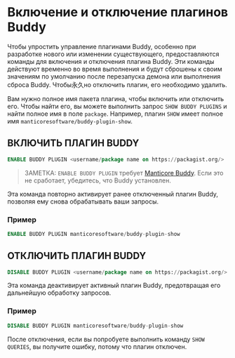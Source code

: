 # Включение и отключение плагинов Buddy

Чтобы упростить управление плагинами Buddy, особенно при разработке нового или изменении существующего, предоставляются команды для включения и отключения плагина Buddy. Эти команды действуют временно во время выполнения и будут сброшены к своим значениям по умолчанию после перезапуска демона или выполнения сброса Buddy. Чтобы永久но отключить плагин, его необходимо удалить.

Вам нужно полное имя пакета плагина, чтобы включить или отключить его. Чтобы найти его, вы можете выполнить запрос `SHOW BUDDY PLUGINS` и найти полное имя в поле `package`. Например, плагин `SHOW` имеет полное имя `manticoresoftware/buddy-plugin-show`.

<!-- example enable_buddy_plugin -->
## ВКЛЮЧИТЬ ПЛАГИН BUDDY

```sql
ENABLE BUDDY PLUGIN <username/package name on https://packagist.org/>
```

> ЗАМЕТКА: `ENABLE BUDDY PLUGIN` требует [Manticore Buddy](../Installation/Manticore_Buddy.md). Если это не сработает, убедитесь, что Buddy установлен.

Эта команда повторно активирует ранее отключенный плагин Buddy, позволяя ему снова обрабатывать ваши запросы.

<!-- intro -->
### Пример

<!-- request SQL -->
```sql
ENABLE BUDDY PLUGIN manticoresoftware/buddy-plugin-show
```
<!-- end -->

<!-- example disable_buddy_plugin -->
## ОТКЛЮЧИТЬ ПЛАГИН BUDDY

```sql
DISABLE BUDDY PLUGIN <username/package name on https://packagist.org/>
```

Эта команда деактивирует активный плагин Buddy, предотвращая его дальнейшую обработку запросов.

<!-- intro -->
### Пример

<!-- request SQL -->
```sql
DISABLE BUDDY PLUGIN manticoresoftware/buddy-plugin-show
```

После отключения, если вы попробуете выполнить команду `SHOW QUERIES`, вы получите ошибку, потому что плагин отключен.
<!-- end -->
